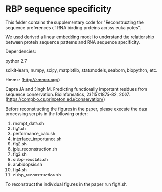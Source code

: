 # RBP sequence specificity
This folder contains the supplementary code for "Reconstructing the sequence preferences of RNA binding proteins across eukaryotes".

We used derived a linear embedding model to understand the relationship between protein sequence patterns and RNA sequence specificity. 

Dependencies:

python 2.7

scikit-learn, numpy, scipy, matplotlib, statsmodels, seaborn, biopython, etc.

Hmmer (http://hmmer.org/)

Capra JA and Singh M. Predicting functionally important residues from sequence conservation. Bioinformatics, 23(15):1875-82, 2007.
(https://compbio.cs.princeton.edu/conservation/)

Before reconstructing the figures in the paper, please execute the data processing scripts in the following order:

1. rncmpt_data.sh
2. fig1.sh
3. performance_calc.sh
4. interface_importance.sh
5. fig2.sh
6. jple_reconstruction.sh
7. fig3.sh
8. cisbp-recstats.sh
9. arabidopsis.sh
10. fig4.sh
11. cisbp_reconstruction.sh

To reconstruct the individual figures in the paper run figX.sh.



